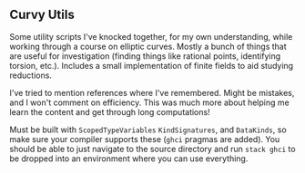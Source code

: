 ## Curvy Utils

Some utility scripts I've knocked together, for my own understanding, while working through a course on elliptic curves. Mostly a bunch of things that are useful for investigation (finding things like rational points, identifying torsion, etc.). Includes a small implementation of finite fields to aid studying reductions.

I've tried to mention references where I've remembered. Might be mistakes, and I won't comment on efficiency. This was much more about helping me learn the content and get through long computations!

Must be built with `ScopedTypeVariables` `KindSignatures`, and `DataKinds`, so make sure your compiler supports these (`ghci` pragmas are added). You should be able to just navigate to the source directory and run `stack ghci` to be dropped into an environment where you can use everything.

